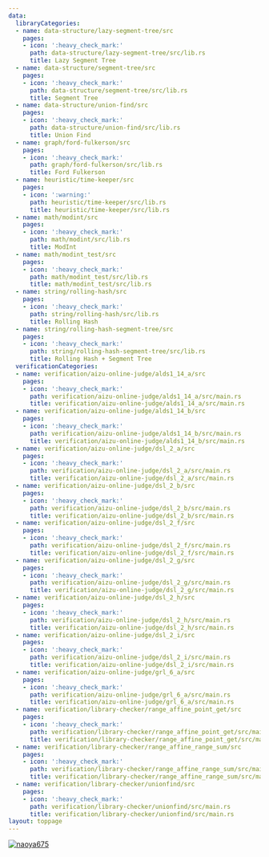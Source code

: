 ```yaml
---
data:
  libraryCategories:
  - name: data-structure/lazy-segment-tree/src
    pages:
    - icon: ':heavy_check_mark:'
      path: data-structure/lazy-segment-tree/src/lib.rs
      title: Lazy Segment Tree
  - name: data-structure/segment-tree/src
    pages:
    - icon: ':heavy_check_mark:'
      path: data-structure/segment-tree/src/lib.rs
      title: Segment Tree
  - name: data-structure/union-find/src
    pages:
    - icon: ':heavy_check_mark:'
      path: data-structure/union-find/src/lib.rs
      title: Union Find
  - name: graph/ford-fulkerson/src
    pages:
    - icon: ':heavy_check_mark:'
      path: graph/ford-fulkerson/src/lib.rs
      title: Ford Fulkerson
  - name: heuristic/time-keeper/src
    pages:
    - icon: ':warning:'
      path: heuristic/time-keeper/src/lib.rs
      title: heuristic/time-keeper/src/lib.rs
  - name: math/modint/src
    pages:
    - icon: ':heavy_check_mark:'
      path: math/modint/src/lib.rs
      title: ModInt
  - name: math/modint_test/src
    pages:
    - icon: ':heavy_check_mark:'
      path: math/modint_test/src/lib.rs
      title: math/modint_test/src/lib.rs
  - name: string/rolling-hash/src
    pages:
    - icon: ':heavy_check_mark:'
      path: string/rolling-hash/src/lib.rs
      title: Rolling Hash
  - name: string/rolling-hash-segment-tree/src
    pages:
    - icon: ':heavy_check_mark:'
      path: string/rolling-hash-segment-tree/src/lib.rs
      title: Rolling Hash + Segment Tree
  verificationCategories:
  - name: verification/aizu-online-judge/alds1_14_a/src
    pages:
    - icon: ':heavy_check_mark:'
      path: verification/aizu-online-judge/alds1_14_a/src/main.rs
      title: verification/aizu-online-judge/alds1_14_a/src/main.rs
  - name: verification/aizu-online-judge/alds1_14_b/src
    pages:
    - icon: ':heavy_check_mark:'
      path: verification/aizu-online-judge/alds1_14_b/src/main.rs
      title: verification/aizu-online-judge/alds1_14_b/src/main.rs
  - name: verification/aizu-online-judge/dsl_2_a/src
    pages:
    - icon: ':heavy_check_mark:'
      path: verification/aizu-online-judge/dsl_2_a/src/main.rs
      title: verification/aizu-online-judge/dsl_2_a/src/main.rs
  - name: verification/aizu-online-judge/dsl_2_b/src
    pages:
    - icon: ':heavy_check_mark:'
      path: verification/aizu-online-judge/dsl_2_b/src/main.rs
      title: verification/aizu-online-judge/dsl_2_b/src/main.rs
  - name: verification/aizu-online-judge/dsl_2_f/src
    pages:
    - icon: ':heavy_check_mark:'
      path: verification/aizu-online-judge/dsl_2_f/src/main.rs
      title: verification/aizu-online-judge/dsl_2_f/src/main.rs
  - name: verification/aizu-online-judge/dsl_2_g/src
    pages:
    - icon: ':heavy_check_mark:'
      path: verification/aizu-online-judge/dsl_2_g/src/main.rs
      title: verification/aizu-online-judge/dsl_2_g/src/main.rs
  - name: verification/aizu-online-judge/dsl_2_h/src
    pages:
    - icon: ':heavy_check_mark:'
      path: verification/aizu-online-judge/dsl_2_h/src/main.rs
      title: verification/aizu-online-judge/dsl_2_h/src/main.rs
  - name: verification/aizu-online-judge/dsl_2_i/src
    pages:
    - icon: ':heavy_check_mark:'
      path: verification/aizu-online-judge/dsl_2_i/src/main.rs
      title: verification/aizu-online-judge/dsl_2_i/src/main.rs
  - name: verification/aizu-online-judge/grl_6_a/src
    pages:
    - icon: ':heavy_check_mark:'
      path: verification/aizu-online-judge/grl_6_a/src/main.rs
      title: verification/aizu-online-judge/grl_6_a/src/main.rs
  - name: verification/library-checker/range_affine_point_get/src
    pages:
    - icon: ':heavy_check_mark:'
      path: verification/library-checker/range_affine_point_get/src/main.rs
      title: verification/library-checker/range_affine_point_get/src/main.rs
  - name: verification/library-checker/range_affine_range_sum/src
    pages:
    - icon: ':heavy_check_mark:'
      path: verification/library-checker/range_affine_range_sum/src/main.rs
      title: verification/library-checker/range_affine_range_sum/src/main.rs
  - name: verification/library-checker/unionfind/src
    pages:
    - icon: ':heavy_check_mark:'
      path: verification/library-checker/unionfind/src/main.rs
      title: verification/library-checker/unionfind/src/main.rs
layout: toppage
---
```

[![naoya675](https://img.shields.io/endpoint?url=https%3A%2F%2Fatcoder-badges.now.sh%2Fapi%2Fatcoder%2Fjson%2Fnaoya675)](https://atcoder.jp/users/naoya675)
